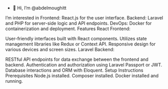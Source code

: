 - 👋 Hi, I’m @abdelmoughitt

I’m interested in Frontend: React.js for the user interface.
Backend: Laravel and PHP for server-side logic and API endpoints.
DevOps: Docker for containerization and deployment.
Features
React Frontend:

User-friendly interfaces built with React components.
Utilizes state management libraries like Redux or Context API.
Responsive design for various devices and screen sizes.
Laravel Backend:

RESTful API endpoints for data exchange between the frontend and backend.
Authentication and authorization using Laravel Passport or JWT.
Database interactions and ORM with Eloquent.
Setup Instructions
Prerequisites
Node.js installed.
Composer installed.
Docker installed and running.
<!---
abdelmoughitt/abdelmoughitt is a ✨ special ✨ repository because its `README.md` (this file) appears on your GitHub profile.
You can click the Preview link to take a look at your changes.
--->
